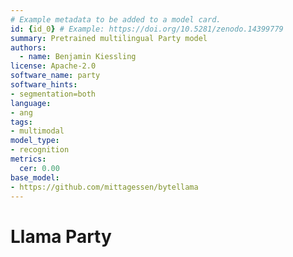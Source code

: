 ```yaml
---
# Example metadata to be added to a model card.
id: {id_0} # Example: https://doi.org/10.5281/zenodo.14399779
summary: Pretrained multilingual Party model 
authors:
  - name: Benjamin Kiessling
license: Apache-2.0
software_name: party
software_hints:
- segmentation=both
language:
- ang
tags:
- multimodal
model_type:
- recognition
metrics:
  cer: 0.00
base_model:
- https://github.com/mittagessen/bytellama
---
```

# Llama Party
